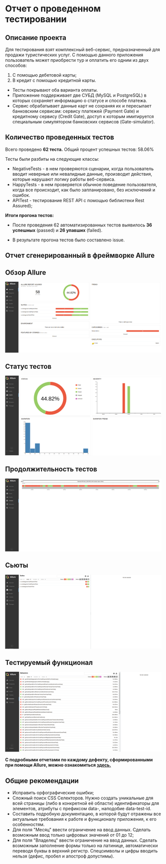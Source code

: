 # Отчет о проведенном тестировании

## Описание проекта

Для тестирования взят комплексный веб-сервис, предназначенный для продажи туристических услуг. С помощью данного приложения пользователь может приобрести тур и оплатить его одним из двух способов:
1. С помощью дебетовой карты;
2. В кредит с помощью кредитной карты.

* Тесты покрывают оба варианта оплаты.
* Приложение поддерживает две СУБД (MySQL и PostgreSQL) в которых сохраняет информацию о статусе и способе платежа.
* Сервис обрабатывает данные карт не сохраняя  их и пересылает банковским сервисам: сервису платежей (Payment Gate) и кредитному сервису (Credit Gate), доступ к которым имитируется специальным симулятором банковских сервисов (Gate-simulator).
## Количество проведенных тестов
Всего проведено **62 теста.** Общий процент успешных тестов: 58.06%

Тесты были разбиты на следующие классы:

* NegativeTests - в нем проверяются сценарии, когда пользователь вводит неверные или невалидные данные, производит действия, которые нарушают логику работы веб-сервиса.
* HappyTests - в нем проверяется обычное поведение пользователя, когда все происходит, как было запланировано, без исключений и ошибок.
* APITest - тестирование REST API c помощью библиотеки Rest Assured);

**Итоги прогона тестов:**

* После проведения 62 автоматизированных тестов выявилось **36 успешных** (passed) и **26 упавших** (failed).

* В результате прогона тестов было составлено  issue.
## Отчет сгенерированный в фреймворке Allure


## Обзор Allure
![1.png](https://github.com/AbdrashitovaYuliya/Diploma/blob/master/docs/allure-results/1.png)


## Статус тестов
![3.png](https://github.com/AbdrashitovaYuliya/Diploma/blob/master/docs/allure-results/3.png)


## Продолжительность тестов
![4.png](https://github.com/AbdrashitovaYuliya/Diploma/blob/master/docs/allure-results/4.png)


## Сьюты
![2.png](https://github.com/AbdrashitovaYuliya/Diploma/blob/master/docs/allure-results/2.png)


## Тестируемый функционал
![5.png](https://github.com/AbdrashitovaYuliya/Diploma/blob/master/docs/allure-results/5.png)


**С подробными отчетами по каждому дефекту, сформированными при помощи Allure, можно ознакомиться [здесь.](https://github.com/AbdrashitovaYuliya/Diploma/tree/master/docs/allure-results)**


## Общие рекомендации

* Исправить орфографические ошибки;
* Сложный поиск CSS Селекторов. Нужно создать уникальные для всей страницы (либо в конкретной её области) идентификаторы для элементов, атрибуты с префиксом data-, наподобие data-test-id.
* Составить подробную документацию, в которой будут отражены все актуальные требования к работе и функционалу приложения, к его особенностям.
* Для поля "Месяц" ввести ограничение на ввод данных. Сделать возможным ввод только цифровых значений от 01 до 12;
* Для поля "Владелец" ввести ограничение на ввод данных. Сделать возможным заполнение формы только на латинице, автоматически переводя буквы в верхний регистр. Спецсимволы и цифры вводить нельзя (дефис, пробел и апостроф допустимы).


